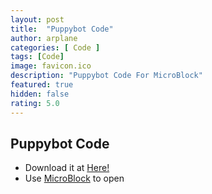 ```yaml
---
layout: post
title:  "Puppybot Code"
author: arplane
categories: [ Code ]
tags: [Code]
image: favicon.ico
description: "Puppybot Code For MicroBlock"
featured: true
hidden: false
rating: 5.0
---
```

## Puppybot Code
- Download it at [Here!](assets/PuppyBot.mby)
- Use [MicroBlock](https://microblock.app) to open
